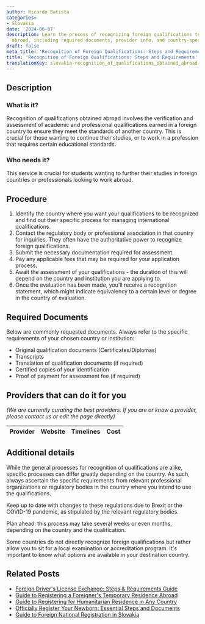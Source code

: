 ```yaml
---
author: Ricardo Batista
categories:
- Slovakia
date: '2024-06-07'
description: Learn the process of recognizing foreign qualifications to work or study
  abroad, including required documents, provider info, and country-specific guidelines.
draft: false
meta_title: 'Recognition of Foreign Qualifications: Steps and Requirements'
title: 'Recognition of Foreign Qualifications: Steps and Requirements'
translationKey: slovakia-recognition_of_qualifications_obtained_abroad
---
```


## Description
### What is it?
Recognition of qualifications obtained abroad involves the verification and assessment of academic and professional qualifications earned in a foreign country to ensure they meet the standards of another country. This is crucial for those wanting to continue their studies, or to work in a profession that requires certain educational standards.

### Who needs it?
This service is crucial for students wanting to further their studies in foreign countries or professionals looking to work abroad. 

## Procedure
1. Identify the country where you want your qualifications to be recognized and find out their specific process for managing international qualifications.
2. Contact the regulatory body or professional association in that country for inquiries. They often have the authoritative power to recognize foreign qualifications. 
3. Submit the necessary documentation required for assessment. 
4. Pay any applicable fees that may be required for your application process.
5. Await the assessment of your qualifications - the duration of this will depend on the country and institution you are applying to.
6. Once the evaluation has been made, you'll receive a recognition statement, which might indicate equivalency to a certain level or degree in the country of evaluation. 

## Required Documents
Below are commonly requested documents. Always refer to the specific requirements of your chosen country or institution:

- Original qualification documents (Certificates/Diplomas)
- Transcripts 
- Translation of qualification documents (if required)
- Certified copies of your identification
- Proof of payment for assessment fee (if required)

## Providers that can do it for you

_(We are currently curating the best providers. If you are or know a provider, please contact us or edit the page directly)_

| Provider        |     Website     |     Timelines    |       Cost      |
| :-------------: | :-------------: |  :-------------: | :-------------: |

## Additional details
While the general processes for recognition of qualifications are alike, specific processes can differ greatly depending on the country. As such, always ascertain the specific requirements from relevant professional organizations or regulatory bodies in the country where you intend to use the qualifications. 

Keep up to date with changes to these regulations due to Brexit or the COVID-19 pandemic, as stipulated by the relevant regulatory bodies. 

Plan ahead: this process may take several weeks or even months, depending on the country and the qualification. 

Some countries do not directly recognize foreign qualifications but rather allow you to sit for a local examination or accreditation program. It's important to know what options are available in your destination country.
## Related Posts

- [Foreign Driver's License Exchange: Steps & Requirements Guide](https://tramitit.com/guides/slovakia/exchange_of_foreign_drivers_license/)
- [Guide to Registering a Foreigner's Temporary Residence Abroad](https://tramitit.com/guides/slovakia/registration_of_a_foreigners_temporary_residence/)
- [Guide to Registering for Humanitarian Residence in Any Country](https://tramitit.com/guides/slovakia/registration_of_a_humanitarian_residence/)
- [Officially Register Your Newborn: Essential Steps and Documents](https://tramitit.com/guides/slovakia/notification_of_childs_birth/)
- [Guide to Foreign National Registration in Slovakia](https://tramitit.com/guides/slovakia/registration_of_a_foreign_national/)